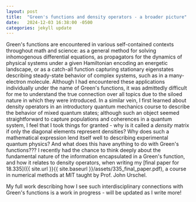 ```yaml
---
layout: post
title:  "Green's functions and density operators - a broader picture"
date:   2024-12-03 16:38:00 -0500
categories: jekyll update
---
```

Green's functions are encountered in various self-contained contexts throughout math and science: as a general method for solving inhomogenous differential equations, as propagators for the dynamics of physical systems under a given Hamiltonian encoding an energetic landscape, or as a catch-all function capturing stationary eigenstates describing steady-state behavior of complex systems, such as in a many-electron molecule. Although I had encountered these applications individually under the name of Green's functions, it was admittedly difficult for me to understand the true connection over all topics due to the siloed nature in which they were introduced. In a similar vein, I first learned about density operators in an introductory quantum mechanics course to describe the behavior of mixed quantum states; although such an object seemed straightforward to capture populations and coherences in a quantum system, I feel that I took things for granted - why is it called a *density* matrix if only the diagonal elements represent densities? Why does such a mathematical expression lend itself well to describing experimental quantum physics? And what does this have anything to do with Green's functions??? I recently had the chance to think deeply about the fundamental nature of the information encapsulated in a Green's function, and how it relates to density operators, when writing my [final paper for 18.335]({{ site.url }}{{ site.baseurl }}/assets/335_final_paper.pdf), a course in numerical methods at MIT taught by Prof. John Urschel. 

My full work describing how I see such interdisciplinary connections with Green's functions is a work in progress - will be updated as I write more!
